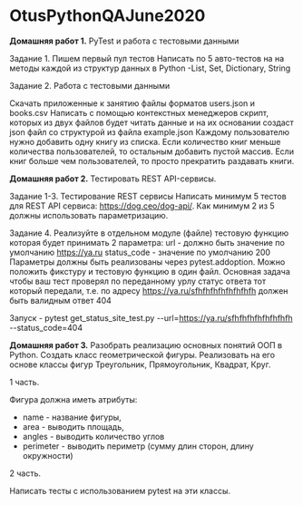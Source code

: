 # OtusPythonQAJune2020
<b>Домашняя работ 1.</b> PyTest и работа с тестовыми данными

Задание 1. Пишем первый пул тестов Написать по 5 авто-тестов на на методы каждой из структур данных в Python -List, Set, Dictionary, String

Задание 2. Работа с тестовыми данными

Скачать приложенные к занятию файлы форматов users.json и books.csv
Написать с помощью контекстных менеджеров скрипт, которых из двух файлов будет читать данные и на их основании создаст json файл со структурой из файла example.json
Каждому пользователю нужно добавить одну книгу из списка. Если количество книг меньше количества пользователей, то остальным добавить пустой массив. Если книг больше чем пользователей, то просто прекратить раздавать книги.

<b>Домашняя работ 2.</b> Тестировать REST API-сервисы.

Задание 1-3. Тестирование REST сервисы Написать минимум 5 тестов для REST API сервиса: https://dog.ceo/dog-api/. Как минимум 2 из 5 должны использовать параметризацию.

Задание 4. Реализуйте в отдельном модуле (файле) тестовую функцию которая будет принимать 2 параметра: url - должно быть значение по умолчанию https://ya.ru status_code - значение по умолчанию 200 Параметры должны быть реализованы через pytest.addoption. Можно положить фикcтуру и тестовую функцию в один файл. Основная задача чтобы ваш тест проверял по переданному урлу статус ответа тот который передали, т.е. по адресу https://ya.ru/sfhfhfhfhfhfhfhfh должен быть валидным ответ 404

Запуск - pytest get_status_site_test.py --url=https://ya.ru/sfhfhfhfhfhfhfhfh --status_code=404

<b>Домашняя работ 3.</b> Разобрать реализацию основных понятий ООП в Python.
Создать класс геометрической фигуры.
Реализовать на его основе классы фигур Треугольник, Прямоугольник, Квадрат, Круг.

1 часть.

Фигура должна иметь атрибуты:
- name - название фигуры,
- area - выводить площадь,
- angles - выводить количество углов
- perimeter - выводить периметр (сумму длин сторон, длину окружности)

2 часть.

Написать тесты с использованием pytest на эти классы.